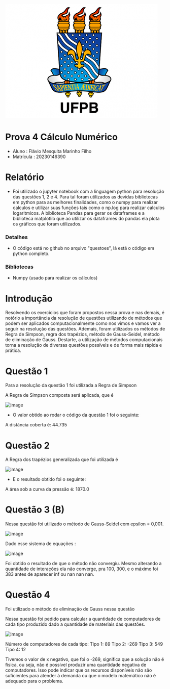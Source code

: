 ![ufpb](imgs/ufpb.png)

# Prova 4 Cálculo Numérico

- Aluno : Flávio Mesquita Marinho Filho
- Matrícula : 20230146390

# Relatório

- Foi utilizado o jupyter notebook com a linguagem python para resolução das questões 1, 2 e 4. Para tal foram utilizados as devidas bibliotecas em python para as melhores finalidades, como o numpy para realizar calculos e utilizar suas funções tais como o np.log para realizar calculos logaritmicos. A biblioteca Pandas para gerar os dataframes e a biblioteca matplotlib que ao utilizar os dataframes do pandas ela plota os gráficos que foram utilizados.

### Detalhes

- O código está no github no arquivo "questoes", lá está o código em python completo.

### Bibliotecas

- Numpy (usado para realizar os cálculos)

# Introdução 

 Resolvendo os exercicios que foram propostos nessa prova e nas demais, é notório a importância da resolução de questões utilizando de métodos que podem ser aplicados computacionalmente como nos vimos e vamos ver a seguir na resolução das questões.
 Ademais, foram utilizados os métodos de Regra de Simpson, regra dos trapézios, método de Gauss-Seidel, método de eliminação de Gauss.
 Destarte, a utilização de métodos computacionais torna a resolução de diversas questões possíveis e de forma mais rápida e prática.

# Questão 1

Para a resolução da questão 1 foi utilizada a Regra de Simpson


A Regra de Simpson composta será aplicada, que é

![image](https://github.com/user-attachments/assets/98c199b3-ca5b-47f3-ac78-1517e18b9466)


- O valor obtido ao rodar o código da questão 1 foi o seguinte:

A distância coberta é: 44.735

# Questão 2

A Regra dos trapézios generalizada que foi utilizada é

![image](https://github.com/user-attachments/assets/2c9a6b36-ac08-44a7-916d-0d73f3b5ece7)

- E o resultado obtido foi o seguinte:

A área sob a curva da pressão é: 1870.0

# Questão 3 (B)

Nessa questão foi utilizado o método de Gauss-Seidel com epsilon = 0,001.

![image](https://github.com/user-attachments/assets/68770c73-c843-4fbd-879a-3a8bb810b7a4)


Dado esse sistema de equações :

![image](https://github.com/user-attachments/assets/c3b6a5eb-5ff5-40b9-a883-81ab50ce1fae)

Foi obtido o resultado de que o método não convergiu. Mesmo alterando a quantidade de interações ela não converge, pra 100, 300, e o máximo foi 383 antes de aparecer inf ou nan nan nan.

# Questão 4

Foi utilizado o método de eliminação de Gauss nessa questão

Nessa questão foi pedido para calcular a quantidade de computadores de cada tipo produzido dado a quantidade de materiais das questões.

![image](https://github.com/user-attachments/assets/7fa200b5-3b55-443a-ab0d-92177165c634)

Número de computadores de cada tipo:
Tipo 1: 89
Tipo 2: -269
Tipo 3: 549
Tipo 4: 12

Tivemos o valor de x negativo, que foi o -269, significa que a solução não é física, ou seja, não é possível produzir uma quantidade negativa de computadores. Isso pode indicar que os recursos disponíveis não são suficientes para atender à demanda ou que o modelo matemático não é adequado para o problema.



